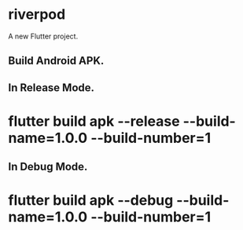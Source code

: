# riverpod

A new Flutter project.

## Build Android APK.
## In Release Mode.
# flutter build apk --release --build-name=1.0.0 --build-number=1
## In Debug Mode.
# flutter build apk --debug --build-name=1.0.0 --build-number=1
